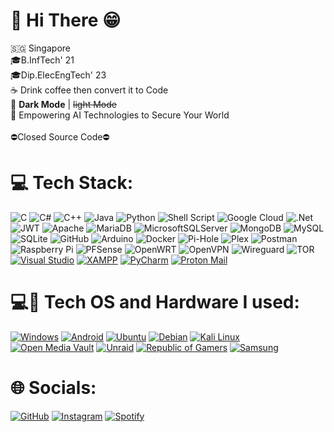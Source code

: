 # 👋 Hi There 😁
🇸🇬 Singapore<br />
🎓B.InfTech' 21<br />
🎓Dip.ElecEngTech' 23<br />
☕️ Drink coffee then convert it to Code<br />
🌚 **Dark Mode** | ~~light Mode~~<br />
🤖 Empowering AI Technologies to Secure Your World<br /><br />
⛔️Closed Source Code⛔️<br />

# 💻 Tech Stack:
![C](https://img.shields.io/badge/c-%2300599C.svg?style=for-the-badge&logo=c&logoColor=white) ![C#](https://img.shields.io/badge/c%23-%23239120.svg?style=for-the-badge&logo=csharp&logoColor=white) ![C++](https://img.shields.io/badge/c++-%2300599C.svg?style=for-the-badge&logo=c%2B%2B&logoColor=white) ![Java](https://img.shields.io/badge/java-%23ED8B00.svg?style=for-the-badge&logo=openjdk&logoColor=white) ![Python](https://img.shields.io/badge/python-3670A0?style=for-the-badge&logo=python&logoColor=ffdd54) ![Shell Script](https://img.shields.io/badge/shell_script-%23121011.svg?style=for-the-badge&logo=gnu-bash&logoColor=white)  ![Google Cloud](https://img.shields.io/badge/GoogleCloud-%234285F4.svg?style=for-the-badge&logo=google-cloud&logoColor=white) ![.Net](https://img.shields.io/badge/.NET-5C2D91?style=for-the-badge&logo=.net&logoColor=white) ![JWT](https://img.shields.io/badge/JWT-black?style=for-the-badge&logo=JSON%20web%20tokens) ![Apache](https://img.shields.io/badge/apache-%23D42029.svg?style=for-the-badge&logo=apache&logoColor=white) ![MariaDB](https://img.shields.io/badge/MariaDB-003545?style=for-the-badge&logo=mariadb&logoColor=white) ![MicrosoftSQLServer](https://img.shields.io/badge/Microsoft%20SQL%20Server-CC2927?style=for-the-badge&logo=microsoft%20sql%20server&logoColor=white) ![MongoDB](https://img.shields.io/badge/MongoDB-%234ea94b.svg?style=for-the-badge&logo=mongodb&logoColor=white) ![MySQL](https://img.shields.io/badge/mysql-4479A1.svg?style=for-the-badge&logo=mysql&logoColor=white) ![SQLite](https://img.shields.io/badge/sqlite-%2307405e.svg?style=for-the-badge&logo=sqlite&logoColor=white) ![GitHub](https://img.shields.io/badge/github-%23121011.svg?style=for-the-badge&logo=github&logoColor=white) ![Arduino](https://img.shields.io/badge/-Arduino-00979D?style=for-the-badge&logo=Arduino&logoColor=white) ![Docker](https://img.shields.io/badge/docker-%230db7ed.svg?style=for-the-badge&logo=docker&logoColor=white) ![Pi-Hole](https://img.shields.io/badge/pihole-%2396060C.svg?style=for-the-badge&logo=pi-hole&logoColor=white) ![Plex](https://img.shields.io/badge/plex-%23E5A00D.svg?style=for-the-badge&logo=plex&logoColor=white) ![Postman](https://img.shields.io/badge/Postman-FF6C37?style=for-the-badge&logo=postman&logoColor=white) ![Raspberry Pi](https://img.shields.io/badge/-RaspberryPi-C51A4A?style=for-the-badge&logo=Raspberry-Pi) ![PFSense](https://img.shields.io/badge/pfsense-212121.svg?style=for-the-badge&logo=pfsense&logoColor=white) ![OpenWRT](https://img.shields.io/badge/openwrt-00B5E2.svg?style=for-the-badge&logo=openwrt&logoColor=white) ![OpenVPN](https://img.shields.io/badge/openvpn-EA7E20.svg?style=for-the-badge&logo=OpenVPN&logoColor=white) ![Wireguard](https://img.shields.io/badge/wireguard-%2388171A.svg?style=for-the-badge&logo=wireguard&logoColor=white) ![TOR](https://img.shields.io/badge/tor-%237E4798.svg?style=for-the-badge&logo=tor-project&logoColor=white) [![Visual Studio](https://custom-icon-badges.demolab.com/badge/Visual%20Studio-5C2D91.svg?style=for-the-badge&logo=visual-studio&logoColor=white)](#) [![XAMPP](https://img.shields.io/badge/xampp-FB7A24?style=for-the-badge&logo=xampp&logoColor=white)](#) [![PyCharm](https://img.shields.io/badge/PyCharm-000?style=for-the-badge&logo=pycharm&logoColor=fff)](#) [![Proton Mail](https://img.shields.io/badge/Proton%20Mail-6D4AFF?style=for-the-badge&logo=protonmail&logoColor=fff)](#)

# 💻📱 Tech OS and Hardware I used:
[![Windows](https://custom-icon-badges.demolab.com/badge/Windows-0078D6?style=for-the-badge&logo=windows11&logoColor=white)](#)
[![Android](https://img.shields.io/badge/Android-3DDC84?style=for-the-badge&logo=android&logoColor=white)](#)
[![Ubuntu](https://img.shields.io/badge/Ubuntu-E95420?style=for-the-badge&logo=ubuntu&logoColor=white)](#)
[![Debian](https://img.shields.io/badge/Debian-A81D33?style=for-the-badge&logo=debian&logoColor=fff)](#)
[![Kali Linux](https://img.shields.io/badge/Kali%20Linux-557C94?style=for-the-badge&logo=kalilinux&logoColor=fff)](#)
[![Open Media Vault](https://img.shields.io/badge/openmediavault-5DACDF?style=for-the-badge&logo=openmediavault&logoColor=fff)](#)
[![Unraid](https://img.shields.io/badge/unraid-F15A2C?style=for-the-badge&logo=unraid&logoColor=fff)](#)
[![Republic of Gamers](https://img.shields.io/badge/republicofgamers-FF0029?style=for-the-badge&logo=republicofgamers&logoColor=fff)](#)
[![Samsung](https://img.shields.io/badge/samsung-1428A0?style=for-the-badge&logo=samsung&logoColor=fff)](#)

# 🌐 Socials:
[![GitHub](https://img.shields.io/badge/GitHub-%23121011.svg?style=for-the-badge&logo=github&logoColor=white)](https://github.com/gavinwibisana/)
[![Instagram](https://img.shields.io/badge/Instagram-%23E4405F.svg?style=for-the-badge&logo=Instagram&logoColor=white)](https://instagram.com/gavin.wibisana)
[![Spotify](https://img.shields.io/badge/spotify-1ED760?style=for-the-badge&logo=spotify&logoColor=white)](https://open.spotify.com/user/21kp4fptxl4e5ihk7kqamyg6i?si=cc47e000ba454be0)
